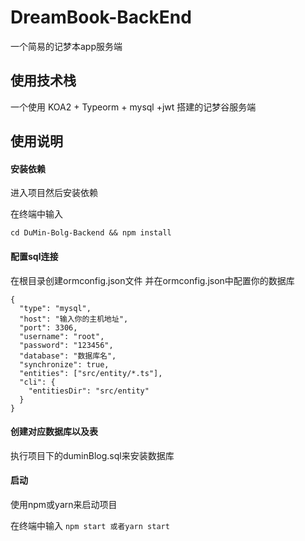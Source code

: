 # DreamBook-BackEnd

一个简易的记梦本app服务端

## 使用技术栈

一个使用 KOA2 + Typeorm + mysql +jwt 搭建的记梦谷服务端

## 使用说明

#### **安装依赖**

进入项目然后安装依赖

在终端中输入

`cd DuMin-Bolg-Backend && npm install`

#### **配置sql连接**
在根目录创建ormconfig.json文件
并在ormconfig.json中配置你的数据库

```
{
  "type": "mysql",
  "host": "输入你的主机地址",
  "port": 3306,
  "username": "root",
  "password": "123456",
  "database": "数据库名",
  "synchronize": true,
  "entities": ["src/entity/*.ts"],
  "cli": {
    "entitiesDir": "src/entity"
  }
}
```

#### 创建对应数据库以及表

执行项目下的duminBlog.sql来安装数据库

#### 启动

使用npm或yarn来启动项目

在终端中输入 `npm start 或者yarn start`

